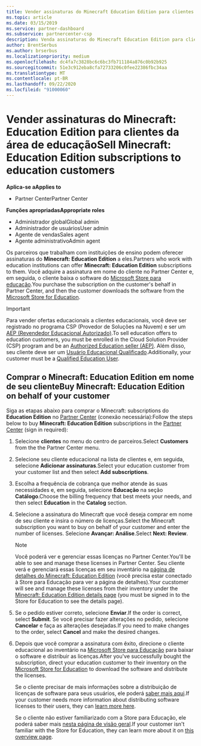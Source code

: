 ```yaml
---
title: Vender assinaturas do Minecraft Education Edition para clientes da área de educação
ms.topic: article
ms.date: 03/15/2019
ms.service: partner-dashboard
ms.subservice: partnercenter-csp
description: Venda assinaturas do Minecraft Education Edition para clientes de educação qualificados que podem baixá-las da Microsoft Education Store.
author: BrentSerbus
ms.author: brserbus
ms.localizationpriority: medium
ms.openlocfilehash: dc4fa7c3828bc6c6bc3fb711184a876c0b92b925
ms.sourcegitcommit: 51e3c912eba8cfa72733206c0fee22386fbc34aa
ms.translationtype: MT
ms.contentlocale: pt-BR
ms.lasthandoff: 09/22/2020
ms.locfileid: "91000060"
---
```

# <a name="sell-minecraft-education-edition-subscriptions-to-education-customers"></a><span data-ttu-id="11447-103">Vender assinaturas do Minecraft: Education Edition para clientes da área de educação</span><span class="sxs-lookup"><span data-stu-id="11447-103">Sell Minecraft: Education Edition subscriptions to education customers</span></span>

<span data-ttu-id="11447-104">**Aplica-se a**</span><span class="sxs-lookup"><span data-stu-id="11447-104">**Applies to**</span></span>

-  <span data-ttu-id="11447-105">Partner Center</span><span class="sxs-lookup"><span data-stu-id="11447-105">Partner Center</span></span>

<span data-ttu-id="11447-106">**Funções apropriadas**</span><span class="sxs-lookup"><span data-stu-id="11447-106">**Appropriate roles**</span></span>
-   <span data-ttu-id="11447-107">Administrador global</span><span class="sxs-lookup"><span data-stu-id="11447-107">Global admin</span></span>
-   <span data-ttu-id="11447-108">Administrador de usuários</span><span class="sxs-lookup"><span data-stu-id="11447-108">User admin</span></span>
-   <span data-ttu-id="11447-109">Agente de vendas</span><span class="sxs-lookup"><span data-stu-id="11447-109">Sales agent</span></span>
-   <span data-ttu-id="11447-110">Agente administrativo</span><span class="sxs-lookup"><span data-stu-id="11447-110">Admin agent</span></span>

<span data-ttu-id="11447-111">Os parceiros que trabalham com instituições de ensino podem oferecer assinaturas do **Minecraft: Education Edition** a eles.</span><span class="sxs-lookup"><span data-stu-id="11447-111">Partners who work with education institutions can offer **Minecraft: Education Edition** subscriptions to them.</span></span> <span data-ttu-id="11447-112">Você adquire a assinatura em nome do cliente no Partner Center e, em seguida, o cliente baixa o software do [Microsoft Store para educação](https://educationstore.microsoft.com).</span><span class="sxs-lookup"><span data-stu-id="11447-112">You purchase the subscription on the customer's behalf in Partner Center, and then the customer downloads the software from the [Microsoft Store for Education](https://educationstore.microsoft.com).</span></span> 

>[!IMPORTANT]
><span data-ttu-id="11447-113">Para vender ofertas educacionais a clientes educacionais, você deve ser registrado no programa CSP (Provedor de Soluções na Nuvem) e ser um [AEP (Revendedor Educacional Autorizado)](https://www.mepn.com).</span><span class="sxs-lookup"><span data-stu-id="11447-113">To sell education offers to education customers, you must be enrolled in the Cloud Solution Provider (CSP) program and be an [Authorized Education seller (AEP)](https://www.mepn.com).</span></span> <span data-ttu-id="11447-114">Além disso, seu cliente deve ser um [Usuário Educacional Qualificado](https://www.microsoftvolumelicensing.com/DocumentSearch.aspx?Mode=3&DocumentTypeId=7).</span><span class="sxs-lookup"><span data-stu-id="11447-114">Additionally, your customer must be a [Qualified Education User](https://www.microsoftvolumelicensing.com/DocumentSearch.aspx?Mode=3&DocumentTypeId=7).</span></span>  

 
## <a name="buy-minecraft-education-edition-on-behalf-of-your-customer"></a><span data-ttu-id="11447-115">Comprar o **Minecraft: Education Edition** em nome de seu cliente</span><span class="sxs-lookup"><span data-stu-id="11447-115">Buy **Minecraft: Education Edition** on behalf of your customer</span></span>

<span data-ttu-id="11447-116">Siga as etapas abaixo para comprar o Minecraft: subscriptions do **Education Edition** no [Partner Center](https://partnercenter.microsoft.com/pcv/dashboard/overview
) (conexão necessária):</span><span class="sxs-lookup"><span data-stu-id="11447-116">Follow the steps below to buy **Minecraft: Education Edition** subscriptions in the [Partner Center](https://partnercenter.microsoft.com/pcv/dashboard/overview
) (sign in required):</span></span>

  1.  <span data-ttu-id="11447-117">Selecione **clientes** no menu do centro de parceiros.</span><span class="sxs-lookup"><span data-stu-id="11447-117">Select **Customers** from the the Partner Center menu.</span></span>
  
  2.  <span data-ttu-id="11447-118">Selecione seu cliente educacional na lista de clientes e, em seguida, selecione **Adicionar assinaturas**.</span><span class="sxs-lookup"><span data-stu-id="11447-118">Select your education customer from your customer list and then select **Add subscriptions**.</span></span>
  
  3.  <span data-ttu-id="11447-119">Escolha a frequência de cobrança que melhor atende às suas necessidades e, em seguida, selecione **Educação** na seção **Catálogo**.</span><span class="sxs-lookup"><span data-stu-id="11447-119">Choose the billing frequency that best meets your needs, and then select **Education** in the **Catalog** section.</span></span>

  4.  <span data-ttu-id="11447-120">Selecione a assinatura do Minecraft que você deseja comprar em nome de seu cliente e insira o número de licenças.</span><span class="sxs-lookup"><span data-stu-id="11447-120">Select the Minecraft subscription you want to buy on behalf of your customer and enter the number of licenses.</span></span> <span data-ttu-id="11447-121">Selecione **Avançar: Análise**.</span><span class="sxs-lookup"><span data-stu-id="11447-121">Select **Next: Review**.</span></span>

      >[!NOTE]
      ><span data-ttu-id="11447-122">Você poderá ver e gerenciar essas licenças no Partner Center.</span><span class="sxs-lookup"><span data-stu-id="11447-122">You'll be able to see and manage these licenses in Partner Center.</span></span> <span data-ttu-id="11447-123">Seu cliente verá e gerenciará essas licenças em seu inventário na [página de detalhes do Minecraft: Education Edition](https://educationstore.microsoft.com/store/details/minecraft-education-edition/9nblggh4r2r6) (você precisa estar conectado à Store para Educação para ver a página de detalhes).</span><span class="sxs-lookup"><span data-stu-id="11447-123">Your cucstomer will see and manage these licenses from their inventory under the [Minecraft: Education Edition details page](https://educationstore.microsoft.com/store/details/minecraft-education-edition/9nblggh4r2r6) (you must be signed in to the Store for Education to see the details page).</span></span> 

  5.  <span data-ttu-id="11447-124">Se o pedido estiver correto, selecione **Enviar**.</span><span class="sxs-lookup"><span data-stu-id="11447-124">If the order is correct, select **Submit**.</span></span> <span data-ttu-id="11447-125">Se você precisar fazer alterações no pedido, selecione **Cancelar** e faça as alterações desejadas.</span><span class="sxs-lookup"><span data-stu-id="11447-125">If you need to make changes to the order, select **Cancel** and make the desired changes.</span></span>   

  6.  <span data-ttu-id="11447-126">Depois que você comprar a assinatura com êxito, direcione o cliente educacional ao inventário na [Microsoft Store para Educação](https://educationstore.microsoft.com) para baixar o software e distribuir as licenças.</span><span class="sxs-lookup"><span data-stu-id="11447-126">After you've successfully bought the subscription, direct your education customer to their inventory on the [Microsoft Store for Education](https://educationstore.microsoft.com) to download the software and distribute the licenses.</span></span>

      <span data-ttu-id="11447-127">Se o cliente precisar de mais informações sobre a distribuição de licenças de software para seus usuários, ele poderá [saber mais aqui](/education/windows/school-get-minecraft#distribute-minecraft).</span><span class="sxs-lookup"><span data-stu-id="11447-127">If your customer needs more information about distributing software licenses to their users, they can [learn more here](/education/windows/school-get-minecraft#distribute-minecraft).</span></span>  
  
      <span data-ttu-id="11447-128">Se o cliente não estiver familiarizado com a Store para Educação, ele poderá saber mais [nesta página de visão geral](/microsoft-store/windows-store-for-business-overview).</span><span class="sxs-lookup"><span data-stu-id="11447-128">If your customer isn't familiar with the Store for Education, they can learn more about it on [this overview page](/microsoft-store/windows-store-for-business-overview).</span></span>  

